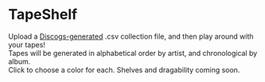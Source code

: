 # TapeShelf
Upload a [Discogs-generated](https://www.discogs.com/users/export) .csv collection file, and then play around with your tapes! <br>
Tapes will be generated in alphabetical order by artist, and chronological by album. <br>
Click to choose a color for each. Shelves and dragability coming soon.
